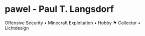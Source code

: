 # pawel - Paul T. Langsdorf

Offensive Security • Minecraft Exploitation • Hobby ⚑ Collector • Lichtdesign
